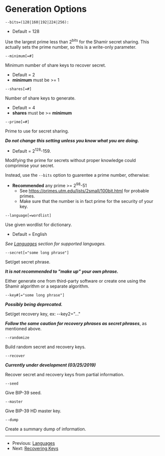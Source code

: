 # Generation Options
```
--bits=(128|160|192|224|256):
```
+ Default = 128

Use the largest prime less than 2<sup>bits</sup> for the Shamir secret sharing.
This actually sets the prime number, so this is a write-only parameter.

```
--minimum[=#]
```
Minimum number of share keys to recover secret.

+ Default = 2
+ **minimum** must be >= 1

```
--shares[=#]
```
Number of share keys to generate.

+ Default = 4
+ **shares** must be >= **minimum**

```
--prime[=#]
```
Prime to use for secret sharing.

***Do not change this setting unless you know what you are doing.***
+ Default  = 2<sup>128</sup>-159.

Modifying the prime for secrets without proper knowledge could comprimise your secret.

Instead, use the `--bits` option to guarentee a prime number, otherwise:

+ **Recommended** any prime >= 2<sup>98</sup>-51
    + See https://primes.utm.edu/lists/2small/100bit.html for probable primes.
    + Make sure that the number is in fact prime for the security of your key.

```
--language[=wordlist]
```
Use given wordlist for dictionary.
+ Default = English

*See [Languages](languages.md "Languages") section for supported languages.*

```
--secret[="some long phrase"]
```
Set/get secret phrase.

***It is not recommended to "make up" your own phrase.***

Either generate one from third-party software or create one using the Shamir algorithm or a separate algorithm.

```
--key#[="some long phrase"]
```
***Possibly being deprecated.***

Set/get recovery key, ex: --key2="..."

***Follow the same caution for recovery phrases as secret phrases***, as mentioned above.

```
--randomize
```
Build random secret and recovery keys.

```
--recover
```
***Currently under development (03/25/2019)***

Recover secret and recovery keys from partial information.

```
--seed
```
Give BIP-39 seed.

```
--master
```
Give BIP-39 HD master key.

```
--dump
```
Create a summary dump of information.

---

+ Previous: [Languages](languages.md "Languages")
+ Next: [Recovering Keys](recoverOverview.md "Recovering Keys")
